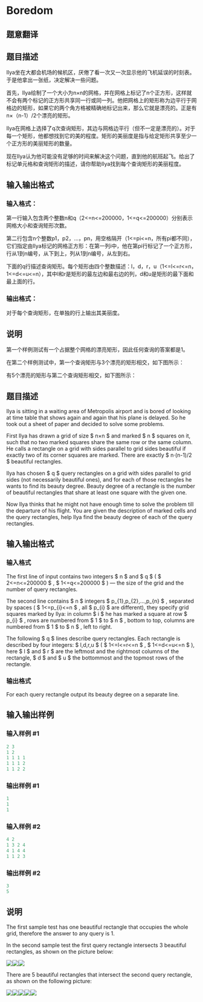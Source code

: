 # Boredom

## 题意翻译

## 题目描述

Ilya坐在大都会机场的候机区，厌倦了看一次又一次显示他的飞机延误的时刻表。于是他拿出一张纸，决定解决一些问题。

首先，Ilya绘制了一个大小为n×n的网格，并在网格上标记了n个正方形，这样就不会有两个标记的正方形共享同一行或同一列。他把网格上的矩形称为边平行于网格边的矩形，如果它的两个角方格被精确地标记出来，那么它就是漂亮的。正是有n×（n-1）/2个漂亮的矩形。

Ilya在网格上选择了q次查询矩形，其边与网格边平行（但不一定是漂亮的）。对于每一个矩形，他都想找到它的美的程度。矩形的美丽度是指与给定矩形共享至少一个正方形的美丽矩形的数量。

现在Ilya认为他可能没有足够的时间来解决这个问题，直到他的航班起飞。给出了标记单元格和查询矩形的描述，请你帮助Ilya找到每个查询矩形的美丽程度。

## 输入输出格式

### 输入格式：

第一行输入包含两个整数n和q（2<=n<=200000，1<=q<=200000）分别表示网格大小和查询矩形次数。

第二行包含n个整数p1，p2，…，pn，用空格隔开（1<=pi<=n，所有pi都不同），它们指定由Ilya标记的网格正方形：在第一列i中，他在第pi行标记了一个正方形，行从1到n编号，从下到上，列从1到n编号，从左到右。

下面的q行描述查询矩形。每个矩形由四个整数描述：l，d，r，u（1<=l<=r<=n，1<=d<=u<=n），其中l和r是矩形的最左边和最右边的列，d和u是矩形的最下面和最上面的行。

### 输出格式：

对于每个查询矩形，在单独的行上输出其美丽度。

## 说明

第一个样例测试有一个占据整个网格的漂亮矩形，因此任何查询的答案都是1。

在第二个样例测试中，第一个查询矩形与3个漂亮的矩形相交，如下图所示：

有5个漂亮的矩形与第二个查询矩形相交，如下图所示：

## 题目描述

Ilya is sitting in a waiting area of Metropolis airport and is bored of looking at time table that shows again and again that his plane is delayed. So he took out a sheet of paper and decided to solve some problems.

First Ilya has drawn a grid of size $ n×n $ and marked $ n $ squares on it, such that no two marked squares share the same row or the same column. He calls a rectangle on a grid with sides parallel to grid sides beautiful if exactly two of its corner squares are marked. There are exactly $ n·(n-1)/2 $ beautiful rectangles.

Ilya has chosen $ q $ query rectangles on a grid with sides parallel to grid sides (not necessarily beautiful ones), and for each of those rectangles he wants to find its beauty degree. Beauty degree of a rectangle is the number of beautiful rectangles that share at least one square with the given one.

Now Ilya thinks that he might not have enough time to solve the problem till the departure of his flight. You are given the description of marked cells and the query rectangles, help Ilya find the beauty degree of each of the query rectangles.

## 输入输出格式

### 输入格式

The first line of input contains two integers $ n $ and $ q $ ( $ 2<=n<=200000 $ , $ 1<=q<=200000 $ ) — the size of the grid and the number of query rectangles.

The second line contains $ n $ integers $ p_{1},p_{2},...,p_{n} $ , separated by spaces ( $ 1<=p_{i}<=n $ , all $ p_{i} $ are different), they specify grid squares marked by Ilya: in column $ i $ he has marked a square at row $ p_{i} $ , rows are numbered from $ 1 $ to $ n $ , bottom to top, columns are numbered from $ 1 $ to $ n $ , left to right.

The following $ q $ lines describe query rectangles. Each rectangle is described by four integers: $ l,d,r,u $ ( $ 1<=l<=r<=n $ , $ 1<=d<=u<=n $ ), here $ l $ and $ r $ are the leftmost and the rightmost columns of the rectangle, $ d $ and $ u $ the bottommost and the topmost rows of the rectangle.

### 输出格式

For each query rectangle output its beauty degree on a separate line.

## 输入输出样例

### 输入样例 #1

```cpp
2 3
1 2
1 1 1 1
1 1 1 2
1 1 2 2

```
### 输出样例 #1

```cpp
1
1
1

```
### 输入样例 #2

```cpp
4 2
1 3 2 4
4 1 4 4
1 1 2 3

```
### 输出样例 #2

```cpp
3
5

```
## 说明

The first sample test has one beautiful rectangle that occupies the whole grid, therefore the answer to any query is 1.

In the second sample test the first query rectangle intersects 3 beautiful rectangles, as shown on the picture below:

![](https://cdn.luogu.com.cn/upload/vjudge_pic/CF853C/2ac79876a839027c833cbf3d2b4d495f625a88f2.png)![](https://cdn.luogu.com.cn/upload/vjudge_pic/CF853C/3efd9f685cc5cdc5cf160a5272b870fb57f2fb34.png)![](https://cdn.luogu.com.cn/upload/vjudge_pic/CF853C/9f5f147828c7ea363e1be6899d82a6d1955eeb9c.png)

There are 5 beautiful rectangles that intersect the second query rectangle, as shown on the following picture:

![](https://cdn.luogu.com.cn/upload/vjudge_pic/CF853C/5a4a083c971a188838482a3e738d86261a2b8bc0.png)![](https://cdn.luogu.com.cn/upload/vjudge_pic/CF853C/cced5133be062639798c4d1df95018ca21c38951.png)![](https://cdn.luogu.com.cn/upload/vjudge_pic/CF853C/08e9b2c60c9112b9baf3759437cc85d7860cf182.png)![](https://cdn.luogu.com.cn/upload/vjudge_pic/CF853C/008f33c4e63cd3dd9abb621a6e2e7f40672b5ff8.png)![](https://cdn.luogu.com.cn/upload/vjudge_pic/CF853C/91947a6b81b46d802bd2a5c384e1e1ee186ff3f4.png)

